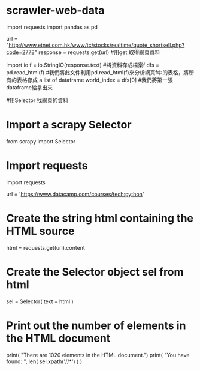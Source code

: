 # scrawler-web-data

import requests
import pandas as pd

url = "http://www.etnet.com.hk/www/tc/stocks/realtime/quote_shortsell.php?code=2778"
response = requests.get(url) #用get 取得網頁資料

import io
f = io.StringIO(response.text) #將資料存成檔案f
dfs = pd.read_html(f) #我們將此文件利用pd.read_html(f)來分析網頁f中的表格，將所有的表格存成 a list of dataframe
world_index = dfs[0] #我們將第一張dataframe給拿出來



#用Selector 找網頁的資料

# Import a scrapy Selector
from scrapy import Selector

# Import requests
import requests

url = 'https://www.datacamp.com/courses/tech:python'

# Create the string html containing the HTML source
html = requests.get(url).content

# Create the Selector object sel from html
sel = Selector( text = html )

# Print out the number of elements in the HTML document
print( "There are 1020 elements in the HTML document.")
print( "You have found: ", len( sel.xpath('//*') ) )
